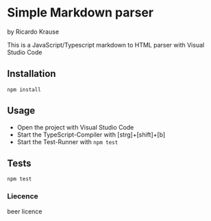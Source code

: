 # Simple Markdown parser
  by Ricardo Krause

This is a JavaScript/Typescript markdown to HTML parser with Visual Studio Code

## 

## Installation

```
npm install
```

## Usage
- Open the project with Visual Studio Code
- Start the TypeScript-Compiler with [strg]+[shift]+[b]
- Start the Test-Runner with `npm test`

## Tests

```
npm test
```

### Liecence
beer licence